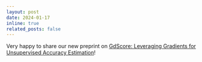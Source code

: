```yaml
---
layout: post
date: 2024-01-17
inline: true
related_posts: false
---
```


Very happy to share our new preprint on <a href="https://arxiv.org/pdf/2401.08909"> GdScore: Leveraging Gradients for Unsupervised Accuracy Estimation<a/>!
